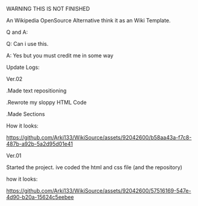 WARNING THIS IS NOT FINISHED








An Wikipedia OpenSource Alternative
think it as an Wiki Template.

Q and A:

Q: Can i use this.




A: Yes but you must credit me in some way
















Update Logs:

Ver.02

.Made text repositioning


.Rewrote my sloppy HTML Code



.Made Sections

How it looks:



https://github.com/Arki133/WikiSource/assets/92042600/b58aa43a-f7c8-487b-a92b-5a2d95d01e41



Ver.01

Started the project. ive coded the html and css file (and the repository)

how it looks:





https://github.com/Arki133/WikiSource/assets/92042600/57516169-547e-4d90-b20a-15624c5eebee
